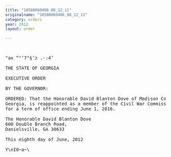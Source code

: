 ```yaml
---
title: "18588060406_08_12_11"
originalname: "18588060406_08_12_11"
category: orders
year: 2012
layout: order

---
```

<pre>
 

"ax “"‘7"§‘z .-:4’

THE STATE OF GEORGIA

EXECUTIVE ORDER

BY THE GOVERNOR:

ORDERED: That the Honorable David Blanton Dove of Madison County,
Georgia, is reappointed as a member of the Civil War Commission,
for a term of office ending June 1, 2016.

The Honorable David Blanton Dove
600 Double Branch Road,
Danielsville, GA 30633

This eighth day of June, 2012

Y\nI0~a~\<I_)¢aL

GOVERNOR

</pre>

